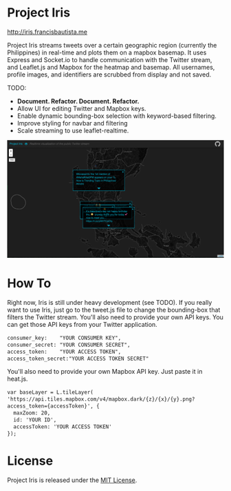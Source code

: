 Project Iris
=========
 http://iris.francisbautista.me

Project Iris streams tweets over a certain geographic region (currently the Philippines) in real-time and plots them on a mapbox basemap. It uses Express and Socket.io to handle communication with the Twitter stream, and Leaflet.js and Mapbox for the heatmap and basemap. All usernames, profile images, and identifiers are scrubbed from display and not saved.

TODO:
- **Document. Refactor. Document. Refactor.**
- Allow UI for editing Twitter and Mapbox keys.
- Enable dynamic bounding-box selection with keyword-based filtering.
- Improve styling for navbar and filtering
- Scale streaming to use leaflet-realtime.

![Alt text](/img/screenie.png "Screenshot")


How To
====
Right now, Iris is still under heavy development (see TODO). If you really want to use Iris, just go to the tweet.js file to change the bounding-box that filters the Twitter stream. You'll also need to provide your own API keys. You can get those API keys from your Twitter application.

```
consumer_key:    "YOUR CONSUMER KEY",
consumer_secret: "YOUR CONSUMER SECRET",
access_token:    "YOUR ACCESS TOKEN",
access_token_secret:"YOUR ACCESS TOKEN SECRET"
```

You'll also need to provide your own Mapbox API key. Just paste it in heat.js.

```
var baseLayer = L.tileLayer(
'https://api.tiles.mapbox.com/v4/mapbox.dark/{z}/{x}/{y}.png?access_token={accessToken}', {
  maxZoom: 20,
  id: 'YOUR ID',
  accessToken: 'YOUR ACCESS TOKEN'
});
```

License
====
Project Iris is released under the [MIT License](https://opensource.org/licenses/MIT).
